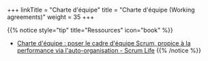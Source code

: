 +++
linkTitle = "Charte d'équipe"
title = "Charte d'équipe (Working agreements)"
weight = 35
+++

{{% notice style="tip" title="Ressources" icon="book" %}}
- [ Charte d'équipe : poser le cadre d'équipe Scrum, propice à la performance via l'auto-organisation - Scrum Life](https://youtu.be/i0RKUyGKsTo)
{{% /notice %}}

